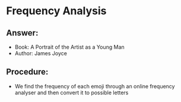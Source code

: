 # Frequency Analysis
## Answer:
- Book: A Portrait of the Artist as a Young Man
- Author: James Joyce
## Procedure:
- We find the frequency of each emoji through an online frequency analyser and then convert it to possible letters
